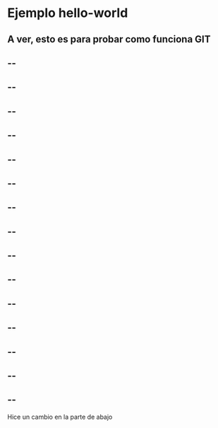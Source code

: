 # Ejemplo hello-world
A ver, esto es para probar como funciona GIT
 --
 --
 --
 --
 --
 --
 --
 --
 --
 --
 --
 --
 --
 --
 --
 --
 --
 --
 --
 --
 --
 --
 --
 --
 --
 --
 --
 --
 --
 --
 --
Hice un cambio en la parte de abajo
